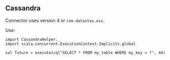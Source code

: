 ## Cassandra 

Connector uses version 4 or `com.datastax.oss`. 


Use: 
```
import CassandraHelper._
import scala.concurrent.ExecutionContext.Implicits.global

val future = execute(cql"SELECT * FROM my_table WHERE my_key = ?", 44)
```




